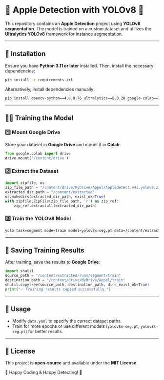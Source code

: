 # 🍏 Apple Detection with YOLOv8 🚀

This repository contains an **Apple Detection** project using **YOLOv8 segmentation**. The model is trained on a custom dataset and utilizes the **Ultralytics YOLOv8** framework for instance segmentation.

---

## 📌 Installation
Ensure you have **Python 3.11 or later** installed. Then, install the necessary dependencies:

```sh
pip install -r requirements.txt
```

Alternatively, install dependencies manually:

```sh
pip install opencv-python==4.8.0.76 ultralytics==8.0.20 google-colab==1.0.0
```

---

## 🏋️‍♂️ Training the Model
### 1️⃣ Mount Google Drive
Store your dataset in **Google Drive** and mount it in **Colab**:
```python
from google.colab import drive
drive.mount('/content/drive')
```

### 2️⃣ Extract the Dataset
```python
import zipfile, os
zip_file_path = "/content/drive/MyDrive/Appel/Appledetect.v4i.yolov8.zip"
extracted_dir_path = "/content/extracted"
os.makedirs(extracted_dir_path, exist_ok=True)
with zipfile.ZipFile(zip_file_path, 'r') as zip_ref:
    zip_ref.extractall(extracted_dir_path)
```

### 3️⃣ Train the YOLOv8 Model
```sh
yolo task=segment mode=train model=yolov8x-seg.pt data=/content/extracted/data.yaml epochs=50 imgsz=640 plots=True
```

---

## 💾 Saving Training Results
After training, save the results to **Google Drive**:
```python
import shutil
source_path = "/content/extracted/runs/segment/train"
destination_path = "/content/drive/MyDrive/Appel/train"
shutil.copytree(source_path, destination_path, dirs_exist_ok=True)
print("✅ Training results copied successfully.")
```

---

## 🔧 Usage
- Modify `data.yaml` to specify the correct dataset paths.
- Train for more epochs or use different models (`yolov8m-seg.pt`, `yolov8l-seg.pt`) for better results.

---

## 📜 License
This project is **open-source** and available under the **MIT License**.

🔹 Happy Coding & Happy Detecting! 🎯


